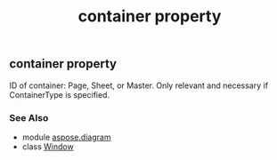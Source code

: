﻿---
title: container property
second_title: Aspose.Diagram for Python via .NET API References
description: 
type: docs
weight: 30
url: /python-net/aspose.diagram/window/container/
is_root: false
---

## container property


ID of container: Page, Sheet, or Master. Only relevant and necessary if ContainerType is specified.

### See Also
* module [aspose.diagram](../../)
* class [Window](/diagram/python-net/aspose.diagram/window)
